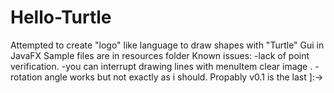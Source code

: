 # Hello-Turtle
Attempted to create "logo" like language to draw shapes with "Turtle"
Gui in JavaFX
Sample files are in resources folder
Known issues:
-lack of point verification.
-you can interrupt drawing lines with menuItem clear image .
-rotation angle works but not exactly as i should.
Propably v0.1 is the last ]:->
